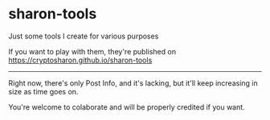 # sharon-tools
Just some tools I create for various purposes

If you want to play with them, they're published on https://cryptosharon.github.io/sharon-tools

---

Right now, there's only Post Info, and it's lacking, but it'll keep increasing in size as time goes on.

You're welcome to colaborate and will be properly credited if you want.
